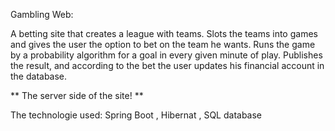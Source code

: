 Gambling Web:

A betting site that creates a league with teams.
Slots the teams into games and gives the user the option to bet on the team he wants.
Runs the game by a probability algorithm for a goal in every given minute of play. 
Publishes the result, and according to the bet the user updates his financial account in the database.

** The server side of the site! **

The technologie used: Spring Boot , Hibernat , SQL database
